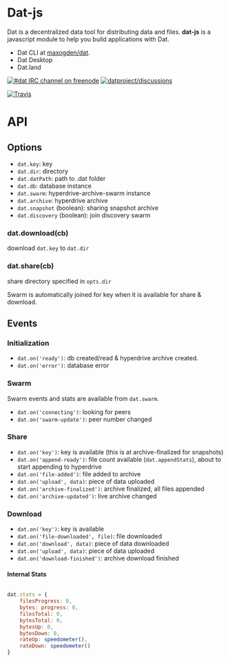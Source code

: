 # Dat-js

Dat is a decentralized data tool for distributing data and files. **dat-js** is a javascript module to help you build applications with Dat.

* Dat CLI at [maxogden/dat](https://github.com/maxogden/dat).
* Dat Desktop
* Dat.land

[![#dat IRC channel on freenode](https://img.shields.io/badge/irc%20channel-%23dat%20on%20freenode-blue.svg)](http://webchat.freenode.net/?channels=dat)
[![datproject/discussions](https://badges.gitter.im/Join%20Chat.svg)](https://gitter.im/datproject/discussions?utm_source=badge&utm_medium=badge&utm_campaign=pr-badge&utm_content=badge)

[![Travis](https://api.travis-ci.org/joehand/dat-js.svg)](https://travis-ci.org/joehand/dat-js)

# API

## Options

* `dat.key`: key
* `dat.dir`: directory
* `dat.datPath`: path to .dat folder
* `dat.db`: database instance
* `dat.swarm`: hyperdrive-archive-swarm instance
* `dat.archive`: hyperdrive archive
* `dat.snapshot` (boolean): sharing snapshot archive
* `dat.discovery` (boolean): join discovery swarm

### dat.download(cb)

download `dat.key` to `dat.dir`

### dat.share(cb) 

share directory specified in `opts.dir`

Swarm is automatically joined for key when it is available for share & download.

## Events

### Initialization

* `dat.on('ready')`: db created/read & hyperdrive archive created.
* `dat.on('error')`: database error

### Swarm

Swarm events and stats are available from `dat.swarm`.

* `dat.on('connecting')`: looking for peers
* `dat.on('swarm-update')`: peer number changed

### Share

* `dat.on('key')`: key is available (this is at archive-finalized for snapshots)
* `dat.on('append-ready')`: file count available (`dat.appendStats`), about to start appending to hyperdrive
* `dat.on('file-added')`: file added to archive
* `dat.on('upload', data)`: piece of data uploaded
* `dat.on('archive-finalized')`: archive finalized, all files appended
* `dat.on('archive-updated')`: live archive changed

### Download

* `dat.on('key')`: key is available
* `dat.on('file-downloaded', file)`: file downloaded
* `dat.on('download', data)`: piece of data downloaded
* `dat.on('upload', data)`: piece of data uploaded
* `dat.on('download-finished')`: archive download finished

#### Internal Stats

```javascript

dat.stats = {
    filesProgress: 0,
    bytes: progress: 0,
    filesTotal: 0,
    bytesTotal: 0,
    bytesUp: 0,
    bytesDown: 0,
    rateUp: speedometer(),
    rateDown: speedometer()
}
```